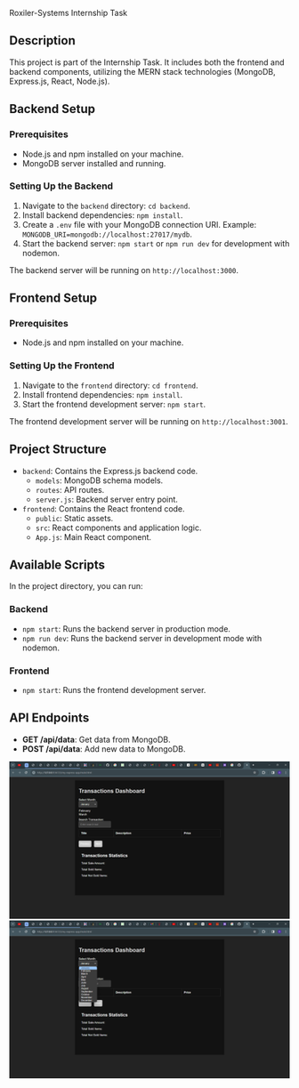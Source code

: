 Roxiler-Systems Internship Task

## Description
This project is part of the Internship Task. It includes both the frontend and backend components, utilizing the MERN stack technologies (MongoDB, Express.js, React, Node.js).

## Backend Setup

### Prerequisites
- Node.js and npm installed on your machine.
- MongoDB server installed and running.

### Setting Up the Backend
1. Navigate to the `backend` directory: `cd backend`.
2. Install backend dependencies: `npm install`.
3. Create a `.env` file with your MongoDB connection URI. Example: `MONGODB_URI=mongodb://localhost:27017/mydb`.
4. Start the backend server: `npm start` or `npm run dev` for development with nodemon.

The backend server will be running on `http://localhost:3000`.

## Frontend Setup

### Prerequisites
- Node.js and npm installed on your machine.

### Setting Up the Frontend
1. Navigate to the `frontend` directory: `cd frontend`.
2. Install frontend dependencies: `npm install`.
3. Start the frontend development server: `npm start`.

The frontend development server will be running on `http://localhost:3001`.

## Project Structure
- `backend`: Contains the Express.js backend code.
  - `models`: MongoDB schema models.
  - `routes`: API routes.
  - `server.js`: Backend server entry point.
- `frontend`: Contains the React frontend code.
  - `public`: Static assets.
  - `src`: React components and application logic.
  - `App.js`: Main React component.

## Available Scripts
In the project directory, you can run:

### Backend
- `npm start`: Runs the backend server in production mode.
- `npm run dev`: Runs the backend server in development mode with nodemon.

### Frontend
- `npm start`: Runs the frontend development server.

## API Endpoints
- **GET /api/data**: Get data from MongoDB.
- **POST /api/data**: Add new data to MongoDB.

![Image1](1.png)
![Image 2](https://github.com/ayushgupta9906/Roxiler-Systems-Assignment/raw/main/2.png)


